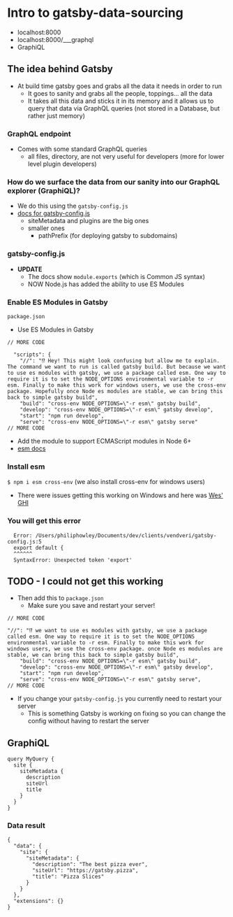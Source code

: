 # Intro to gatsby-data-sourcing
* localhost:8000
* localhost:8000/___graphql
* GraphiQL

## The idea behind Gatsby
* At build time gatsby goes and grabs all the data it needs in order to run
    - It goes to sanity and grabs all the people, toppings... all the data
    - It takes all this data and sticks it in its memory and it allows us to query that data via GraphQL queries (not stored in a Database, but rather just memory)

### GraphQL endpoint
* Comes with some standard GraphQL queries
    - all files, directory, are not very useful for developers (more for lower level plugin developers)

### How do we surface the data from our sanity into our GraphQL explorer (GraphiQL)?
* We do this using the `gatsby-config.js`
* [docs for gatsby-config.js](https://www.gatsbyjs.com/docs/gatsby-config/)
    - siteMetadata and plugins are the big ones
    - smaller ones
        + pathPrefix (for deploying gatsby to subdomains)

### gatsby-config.js
* **UPDATE**
    - The docs show `module.exports` (which is Common JS syntax)
    - NOW Node.js has added the ability to use ES Modules

### Enable ES Modules in Gatsby
`package.json`

* Use ES Modules in Gatsby

```
// MORE CODE

  "scripts": {
    "//": "⁉️ Hey! This might look confusing but allow me to explain. The command we want to run is called gatsby build. But because we want to use es modules with gatsby, we use a package called esm. One way to require it is to set the NODE_OPTIONS environmental variable to -r esm. Finally to make this work for windows users, we use the cross-env package. Hopefully once Node es modules are stable, we can bring this back to simple gatsby build",
    "build": "cross-env NODE_OPTIONS=\"-r esm\" gatsby build",
    "develop": "cross-env NODE_OPTIONS=\"-r esm\" gatsby develop",
    "start": "npm run develop",
    "serve": "cross-env NODE_OPTIONS=\"-r esm\" gatsby serve"
// MORE CODE
```

* Add the module to support ECMAScript modules in Node 6+
* [esm docs](https://www.npmjs.com/package/esm)

### Install esm
`$ npm i esm cross-env` (we also install cross-env for windows users)

* There were issues getting this working on Windows and here was [Wes' GHI](https://github.com/wesbos/master-gatsby/issues/28)

### You will get this error
```
  Error: /Users/philiphowley/Documents/dev/clients/vendveri/gatsby-config.js:5
  export default {
  ^^^^^^
  SyntaxError: Unexpected token 'export'

```

## TODO - I could not get this working
* Then add this to `package.json`
    - Make sure you save and restart your server!

```
// MORE CODE

"//": "⁉️ we want to use es modules with gatsby, we use a package called esm. One way to require it is to set the NODE_OPTIONS environmental variable to -r esm. Finally to make this work for windows users, we use the cross-env package. once Node es modules are stable, we can bring this back to simple gatsby build",
    "build": "cross-env NODE_OPTIONS=\"-r esm\" gatsby build",
    "develop": "cross-env NODE_OPTIONS=\"-r esm\" gatsby develop",
    "start": "npm run develop",
    "serve": "cross-env NODE_OPTIONS=\"-r esm\" gatsby serve",
// MORE CODE
```

* If you change your `gatsby-config.js` you currently need to restart your server
    - This is something Gatsby is working on fixing so you can change the config without having to restart the server

## GraphiQL
```
query MyQuery {
  site {
    siteMetadata {
      description
      siteUrl
      title
    }
  }
}

```

### Data result
```
{
  "data": {
    "site": {
      "siteMetadata": {
        "description": "The best pizza ever",
        "siteUrl": "https://gatsby.pizza",
        "title": "Pizza Slices"
      }
    }
  },
  "extensions": {}
}
```
